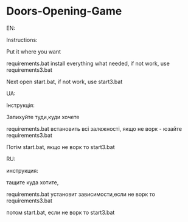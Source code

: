 # Doors-Opening-Game

EN:

Instructions:

Put it where you want

requirements.bat install everything what needed, if not work, use requirements3.bat

Next open start.bat, if not work, use start3.bat

UA:

Інструкція:

Запихуйте туди,куди хочете

requirements.bat встановить всі залежності, якщо не ворк - юзайте requirements3.bat

Потім start.bat, якщо не ворк то start3.bat

RU:

инструкция:

тащите куда хотите,

requirements.bat установит зависимости,если не ворк то requirements3.bat

потом start.bat, если не ворк то start3.bat
